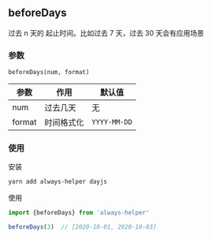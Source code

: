 ## beforeDays

过去 n 天的 起止时间。比如过去 7 天，过去 30 天会有应用场景

### 参数

`beforeDays(num, format)`

| 参数   | 作用       | 默认值       |
| ------ | ---------- | ------------ |
| num    | 过去几天   | 无           |
| format | 时间格式化 | `YYYY-MM-DD` |


### 使用

安装

```sh
yarn add always-helper dayjs
```

使用

```js
import {beforeDays} from 'always-helper'

beforeDays(3)  // [2020-10-01, 2020-10-03]
```

